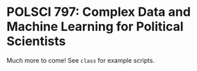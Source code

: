 # POLSCI 797: Complex Data and Machine Learning for Political Scientists

Much more to come! See `class` for example scripts.
